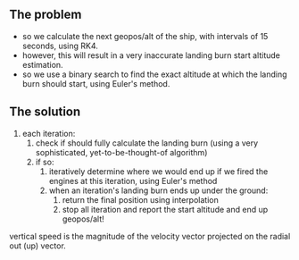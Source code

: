 ## The problem

- so we calculate the next geopos/alt of the ship, with intervals of 15 seconds, using RK4.
- however, this will result in a very inaccurate landing burn start altitude estimation.
- so we use a binary search to find the exact altitude at which the landing burn should start, using Euler's method.

## The solution

1. each iteration:
    1. check if should fully calculate the landing burn (using a very sophisticated, yet-to-be-thought-of algorithm)
    2. if so:
        1. iteratively determine where we would end up if we fired the engines at this iteration, using Euler's method
        2. when an iteration's landing burn ends up under the ground:
            1. return the final position using interpolation
            2. stop all iteration and report the start altitude and end up geopos/alt!

vertical speed is the magnitude of the velocity vector projected on the radial out (up) vector.
